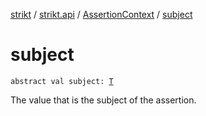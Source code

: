 [strikt](../../index.md) / [strikt.api](../index.md) / [AssertionContext](index.md) / [subject](./subject.md)

# subject

`abstract val subject: `[`T`](index.md#T)

The value that is the subject of the assertion.

